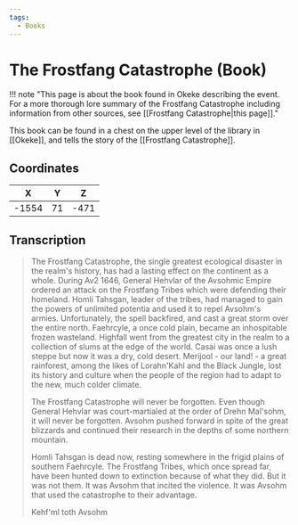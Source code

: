 ```yaml
---
tags:
  - Books
---
```


# The Frostfang Catastrophe (Book)

!!! note "This page is about the book found in Okeke describing the event. For a more thorough lore summary of the Frostfang Catastrophe including information from other sources, see [[Frostfang Catastrophe|this page]]."

This book can be found in a chest on the upper level of the library in [[Okeke]], and tells the story of the [[Frostfang Catastrophe]].

## Coordinates
| **X** | **Y** | **Z** |
| :---: | :---: | :---: |
| -1554 |  71   | -471  |

## Transcription
> The Frostfang Catastrophe, the single greatest ecological disaster in the realm's history, has had a lasting effect on the continent as a whole. During Av2 1646, General Hehvlar of the Avsohmic Empire ordered an attack on the Frostfang Tribes which were defending their homeland. Homli Tahsgan, leader of the tribes, had managed to gain the powers of unlimited potentia and used it to repel Avsohm's armies. Unfortunately, the spell backfired, and cast a great storm over the entire north. Faehrcyle, a once cold plain, became an inhospitable frozen wasteland. Highfall went from the greatest city in the realm to a collection of slums at the edge of the world. Casai was once a lush steppe but now it was a dry, cold desert. Merijool - our land! - a great rainforest, among the likes of Lorahn'Kahl and the Black Jungle, lost its history and culture when the people of the region had to adapt to the new, much colder climate.
>
> The Frostfang Catastrophe will never be forgotten. Even though General Hehvlar was court-martialed at the order of Drehn Mal'sohm, it will never be forgotten. Avsohm pushed forward in spite of the great blizzards and continued their research in the depths of some northern mountain.
>
> Homli Tahsgan is dead now, resting somewhere in the frigid plains of southern Faehrcyle. The Frostfang Tribes, which once spread far, have been hunted down to extinction because of what they did. But it was not them. It was Avsohm that incited the violence. It was Avsohm that used the catastrophe to their advantage.
>
> Kehf'ml toth Avsohm


